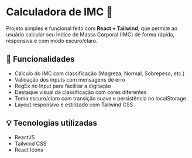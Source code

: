 # Calculadora de IMC 🧮

Projeto simples e funcional feito com **React + Tailwind**, que permite ao usuário calcular seu Índice de Massa Corporal (IMC) de forma rápida, responsiva e com modo escuro/claro.

## 🚀 Funcionalidades

- Cálculo do IMC com classificação (Magreza, Normal, Sobrepeso, etc.)
- Validação dos inputs com mensagens de erro
- RegEx no Input para facilitar a digitação
- Destaque visual da classificação com cores diferentes
- Tema escuro/claro com transição suave e persistência no localStorage
- Layout responsivo e estilizado com Tailwind CSS

## 💡 Tecnologias utilizadas

- ReactJS
- Tailwind CSS
- React Icons